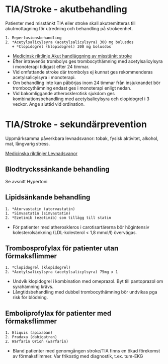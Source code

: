 TIA/Stroke - akutbehandling
===========================

Patienter med misstänkt TIA eller stroke skall akutremitteras till 
akutmottagning för utredning och behandling på strokeenhet.

    1. Reperfusionsbehandling
    2. *Acetylsalicylsyra (acetylsalicylsyra) 300 mg bolusdos
       + *Clopidogrel (klopidogrel) 300 mg bolusdos
 
-   [Medicinsk riktlinje Akut handläggning av misstänkt stroke](http://dokpub.regionkronoberg.se/OpenDoc.aspx?Id=41997)
-   Efter intravenös trombolys ges trombocythämning med acetylsalicylsyra
    i monoterapi tidigast efter 24 timmar.
-   Vid omfattande stroke där trombolys ej kunnat ges rekommenderas
	acetylsalicylsyra i monoterapi.
-   Om behandling inte kan påbörjas inom 24 timmar från insjuknandet
    bör trombocythämning endast ges i monoterapi enligt nedan.
-   Vid bakomliggande atherosklerotisk sjukdom ges kombinationsbehandling
    med acetylsalicylsyra och clopidogrel i 3 veckor. Ange sluttid vid 
	ordination.

TIA/Stroke - sekundärprevention
===============================

Uppmärksamma påverkbara levnadsvanor: tobak, fysisk aktivitet, alkohol,
mat, långvarig stress.

[Medicinska riktlinjer Levnadsvanor](http://intern.ltkronoberg.se/hem/HoS/HoS-personal/VardrutinerPM/Halsoframjande/)

Blodtryckssänkande behandling
-----------------------------

Se avsnitt Hypertoni

Lipidsänkande behandling
------------------------

    1. *Atorvastatin (atorvastatin)
    1. *Simvastatin (simvastatin)
    2. *Ezetimib (ezetimib) som tillägg till statin

- För patienter med atheroskleros i carotisartärerna bör högintensiv 
  kolesterolsänkning (LDL-kolesterol < 1,8 mmol/l) övervägas.

Trombosprofylax för patienter utan förmaksflimmer
-------------------------------------------------

    1. *Clopidogrel (klopidogrel)
    2. *Acetylsalicylsyra (acetylsalicylsyra) 75mg x 1

- Undvik klopidogrel i kombination med omeprazol. Byt till pantoprazol om 
  syrahämning krävs.
- Långtidsbehandling med dubbel trombocythämning bör undvikas pga risk för
  blödning.

Emboliprofylax för patienter med förmaksflimmer
-----------------------------------------------

    1. Eliquis (apixaban)
    2. Pradaxa (dabigatran)
    2. Warfarin Orion (warfarin)

-   Bland patienter med genomgången stroke/TIA finns en ökad förekomst av
    förmaksflimmer. Var frikostig med diagnostik, t.ex. tum-EKG
